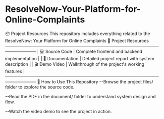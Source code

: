 # ResolveNow-Your-Platform-for-Online-Complaints

📦 Project Resources
This repository includes everything related to the ResolveNow: Your Platform for Online Complaints
🧩 Project Resources
────────────────────────────────────────────────────────────
| 💻 Source Code    | Complete frontend and backend implementation |
| 📕 Documentation  | Detailed project report with system description |
| 🎬 Demo Video     | Walkthrough of the project's working features   |
────────────────────────────────────────────────────────────
📝 How to Use This Repository
--Browse the project files/ folder to explore the source code.

--Read the PDF in the document/ folder to understand system design and flow.

--Watch the video demo to see the project in action.

